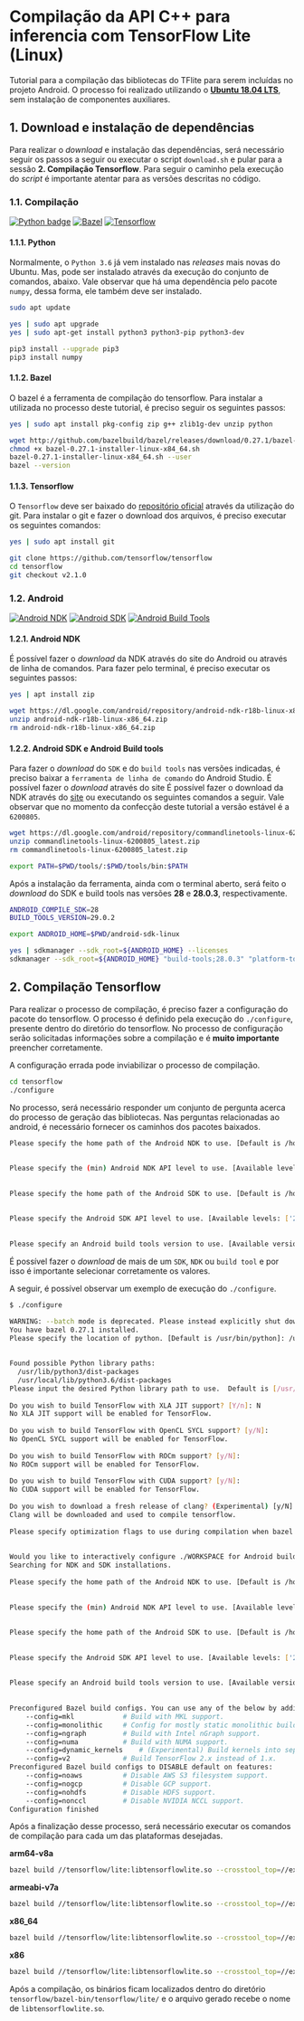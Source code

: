 # Compilação da API C++ para inferencia com TensorFlow Lite (Linux)

Tutorial para a compilação das bibliotecas do TFlite para serem incluídas no projeto Android. O processo foi realizado utilizando o [**Ubuntu 18.04 LTS**](https://releases.ubuntu.com/18.04.4/), sem instalação de componentes auxiliares.
## 1. Download e instalação de dependências
Para realizar o *download* e instalação das dependências, será necessário seguir os passos a seguir ou executar o script `download.sh` e pular para a sessão **2. Compilação Tensorflow**. Para seguir o caminho pela execução do *script* é importante atentar para as versões descritas no código.

### 1.1. Compilação
[![Python badge](https://img.shields.io/badge/Python-3.6-blue.svg)](https://www.python.org/downloads/release/python-360/)
[![Bazel](https://img.shields.io/badge/Bazel-0.27.1-blue.svg)](https://docs.bazel.build/versions/0.27.0/install-ubuntu.html)
[![Tensorflow](https://img.shields.io/badge/Tensorflow-v2.1.0-blue.svg)](https://github.com/tensorflow/tensorflow/releases/tag/v2.1.0)

#### 1.1.1. Python
Normalmente, o `Python 3.6` já vem instalado nas *releases* mais novas do Ubuntu. Mas, pode ser instalado através da execução do conjunto de comandos, abaixo. Vale observar que há uma dependência pelo pacote `numpy`, dessa forma, ele também deve ser instalado.

```bash
sudo apt update

yes | sudo apt upgrade
yes | sudo apt-get install python3 python3-pip python3-dev

pip3 install --upgrade pip3
pip3 install numpy
```

#### 1.1.2. Bazel
O bazel é a ferramenta de compilação do tensorflow. Para instalar a utilizada no processo deste tutorial, é preciso seguir os seguintes passos:

```bash
yes | sudo apt install pkg-config zip g++ zlib1g-dev unzip python

wget http://github.com/bazelbuild/bazel/releases/download/0.27.1/bazel-0.27.1-installer-linux-x86_64.sh
chmod +x bazel-0.27.1-installer-linux-x84_64.sh
bazel-0.27.1-installer-linux-x84_64.sh --user
bazel --version
```

#### 1.1.3. Tensorflow
O `Tensorflow` deve ser baixado do [repositório oficial](https://github.com/tensorflow/tensorflow) através da utilização do git. Para instalar o git e fazer o download dos arquivos, é preciso executar os seguintes comandos:

```bash
yes | sudo apt install git

git clone https://github.com/tensorflow/tensorflow
cd tensorflow
git checkout v2.1.0
```

### 1.2. Android
[![Android NDK](https://img.shields.io/badge/NDK-18b-yellow.svg)](https://developer.android.com/ndk/downloads/older_releases?hl=pt-br)
[![Android SDK](https://img.shields.io/badge/SDK-28.0.3-yellow.svg)](https://developer.android.com/studio#downloads)
[![Android Build Tools](https://img.shields.io/badge/Build%20Tools-v2.1.0-yellow.svg)](https://developer.android.com/studio#downloads)


#### 1.2.1. Android NDK
É possível fazer o *download* da NDK através do site do Android ou através de linha de comandos. Para fazer pelo terminal, é preciso executar os seguintes passos:

```bash
yes | apt install zip

wget https://dl.google.com/android/repository/android-ndk-r18b-linux-x86_64.zip
unzip android-ndk-r18b-linux-x86_64.zip
rm android-ndk-r18b-linux-x86_64.zip
```

#### 1.2.2. Android SDK e Android Build tools
Para fazer o *download* do `SDK` e do `build tools` nas versões indicadas, é preciso baixar a `ferramenta de linha de comando` do Android Studio. É possível fazer o *download* através do site
É possível fazer o download da NDK através do [site](https://developer.android.com/studio#downloads) ou executando os seguintes comandos a seguir. Vale observar que no momento da confecção deste tutorial a versão estável é a `6200805`.

```bash
wget https://dl.google.com/android/repository/commandlinetools-linux-6200805_latest.zip
unzip commandlinetools-linux-6200805_latest.zip
rm commandlinetools-linux-6200805_latest.zip

export PATH=$PWD/tools/:$PWD/tools/bin:$PATH
```

Após a instalação da ferramenta, ainda com o terminal aberto, será feito o *download* do SDK e build tools nas versões **28** e **28.0.3**, respectivamente.

```bash
ANDROID_COMPILE_SDK=28
BUILD_TOOLS_VERSION=29.0.2

export ANDROID_HOME=$PWD/android-sdk-linux

yes | sdkmanager --sdk_root=${ANDROID_HOME} --licenses
sdkmanager --sdk_root=${ANDROID_HOME} "build-tools;28.0.3" "platform-tools" "platforms;android-28"
```

## 2. Compilação Tensorflow

Para realizar o processo de compilação, é preciso fazer a configuração do pacote do tensorflow. O processo é definido pela execução do `./configure`, presente dentro do diretório do tensorflow. No processo de configuração serão solicitadas informações sobre a compilação e é **muito importante** preencher corretamente. 

A configuração errada pode inviabilizar o processo de compilação.

```bash
cd tensorflow
./configure
```

No processo, será necessário responder um conjunto de pergunta acerca do processo de geração das bibliotecas. Nas perguntas relacionadas ao android, é necessário fornecer os caminhos dos pacotes baixados.

```bash
Please specify the home path of the Android NDK to use. [Default is /home/usr/Android/Sdk/ndk-bundle]: /home/usr/Documentos/compilation1/android-ndk-r18b
 
 
Please specify the (min) Android NDK API level to use. [Available levels: ['16', '17', '18', '19', '21', '22', '23', '24', '26', '27', '28']] [Default is 21]: 18
 
 
Please specify the home path of the Android SDK to use. [Default is /home/usr/Android/Sdk]: /home/usr/Documentos/compilation1/android-sdk-linux
 
 
Please specify the Android SDK API level to use. [Available levels: ['28']] [Default is 28]:
 
 
Please specify an Android build tools version to use. [Available versions: ['28.0.3', '29.0.2']] [Default is 29.0.2]: 28.0.3
```
É possível fazer o *download* de mais de um `SDK`, `NDK` ou `build tool` e por isso é importante selecionar corretamente os valores.

A seguir, é possível observar um exemplo de execução do `./configure`.

```bash
$ ./configure

WARNING: --batch mode is deprecated. Please instead explicitly shut down your Bazel server using the command "bazel shutdown".
You have bazel 0.27.1 installed.
Please specify the location of python. [Default is /usr/bin/python]: /usr/bin/python3.6
 
 
Found possible Python library paths:
  /usr/lib/python3/dist-packages
  /usr/local/lib/python3.6/dist-packages
Please input the desired Python library path to use.  Default is [/usr/lib/python3/dist-packages]
 
Do you wish to build TensorFlow with XLA JIT support? [Y/n]: N
No XLA JIT support will be enabled for TensorFlow.
 
Do you wish to build TensorFlow with OpenCL SYCL support? [y/N]:
No OpenCL SYCL support will be enabled for TensorFlow.
 
Do you wish to build TensorFlow with ROCm support? [y/N]:
No ROCm support will be enabled for TensorFlow.
 
Do you wish to build TensorFlow with CUDA support? [y/N]:
No CUDA support will be enabled for TensorFlow.
 
Do you wish to download a fresh release of clang? (Experimental) [y/N]: Y
Clang will be downloaded and used to compile tensorflow.
 
Please specify optimization flags to use during compilation when bazel option "--config=opt" is specified [Default is -march=native -Wno-sign-compare]:
 
 
Would you like to interactively configure ./WORKSPACE for Android builds? [y/N]: Y
Searching for NDK and SDK installations.
 
Please specify the home path of the Android NDK to use. [Default is /home/usr/Android/Sdk/ndk-bundle]: /home/usr/Documentos/compilation1/android-ndk-r18b
 
 
Please specify the (min) Android NDK API level to use. [Available levels: ['16', '17', '18', '19', '21', '22', '23', '24', '26', '27', '28']] [Default is 21]: 18
 
 
Please specify the home path of the Android SDK to use. [Default is /home/usr/Android/Sdk]: /home/usr/Documentos/compilation1/android-sdk-linux
 
 
Please specify the Android SDK API level to use. [Available levels: ['28']] [Default is 28]:
 
 
Please specify an Android build tools version to use. [Available versions: ['28.0.3', '29.0.2']] [Default is 29.0.2]: 28.0.3
 
 
Preconfigured Bazel build configs. You can use any of the below by adding "--config=<>" to your build command. See .bazelrc for more details.
    --config=mkl            # Build with MKL support.
    --config=monolithic     # Config for mostly static monolithic build.
    --config=ngraph         # Build with Intel nGraph support.
    --config=numa           # Build with NUMA support.
    --config=dynamic_kernels    # (Experimental) Build kernels into separate shared objects.
    --config=v2             # Build TensorFlow 2.x instead of 1.x.
Preconfigured Bazel build configs to DISABLE default on features:
    --config=noaws          # Disable AWS S3 filesystem support.
    --config=nogcp          # Disable GCP support.
    --config=nohdfs         # Disable HDFS support.
    --config=nonccl         # Disable NVIDIA NCCL support.
Configuration finished
```

Após a finalização desse processo, será necessário executar os comandos de compilação para cada um das plataformas desejadas. 

**arm64-v8a**
```bash
bazel build //tensorflow/lite:libtensorflowlite.so --crosstool_top=//external:android/crosstool --cpu=arm64-v8a --host_crosstool_top=@bazel_tools//tools/cpp:toolchain --cxxopt="-std=c++11"
```
**armeabi-v7a**
```bash
bazel build //tensorflow/lite:libtensorflowlite.so --crosstool_top=//external:android/crosstool --cpu=armeabi-v7a --host_crosstool_top=@bazel_tools//tools/cpp:toolchain --cxxopt="-std=c++11"
```

**x86_64**
```bash
bazel build //tensorflow/lite:libtensorflowlite.so --crosstool_top=//external:android/crosstool --cpu=x86_64 --host_crosstool_top=@bazel_tools//tools/cpp:toolchain --cxxopt="-std=c++11"
```
**x86** 
```bash
bazel build //tensorflow/lite:libtensorflowlite.so --crosstool_top=//external:android/crosstool --cpu=x86 --host_crosstool_top=@bazel_tools//tools/cpp:toolchain --cxxopt="-std=c++11"
```

Após a compilação, os binários ficam localizados dentro do diretório `tensorflow/bazel-bin/tensorflow/lite/` e o arquivo gerado recebe o nome de `libtensorflowlite.so`.
